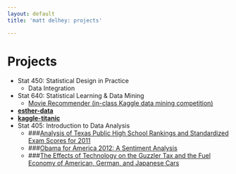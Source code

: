 ```yaml
---
layout: default
title: 'matt delhey: projects'

---
```

# Projects #
* Stat 450: Statistical Design in Practice
  * Data Integration
* Stat 640: Statistical Learning & Data Mining
  * [Movie Recommender (in-class Kaggle data mining competition)](https://inclass.kaggle.com/c/movie-recommendations)
* __[esther-data]()__
* __[kaggle-titanic]()__
* Stat 405: Introduction to Data Analysis
  * ###[Analysis of Texas Public High School Rankings and Standardized Exam Scores for 2011]()
  * ###[Obama for America 2012: A Sentiment Analysis]()
  * ###[The Effects of Technology on the Guzzler Tax and the Fuel Economy of American, German, and Japanese Cars]()
